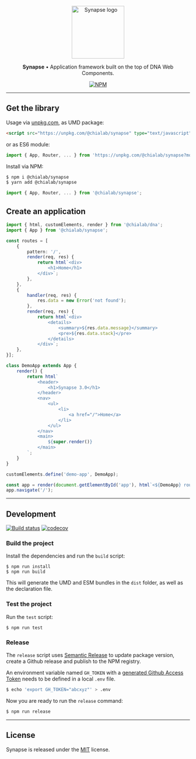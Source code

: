 <p align="center">
    <a href="https://www.chialab.io/p/synapse">
        <img alt="Synapse logo" width="144" height="144" src="https://raw.githack.com/chialab/synapse/3.0.0/logo.svg" />
    </a>
</p>

<p align="center">
    <strong>Synapse</strong> • Application framework built on the top of DNA Web Components.
</p>

<p align="center">
    <a href="https://www.npmjs.com/package/@chialab/synapse"><img alt="NPM" src="https://img.shields.io/npm/v/@chialab/synapse.svg"></a>
</p>

---

## Get the library

Usage via [unpkg.com](https://unpkg.com/), as UMD package:

```html
<script src="https://unpkg.com/@chialab/synapse" type="text/javascript"></script>
```

or as ES6 module:

```js
import { App, Router, ... } from 'https://unpkg.com/@chialab/synapse?module';
```

Install via NPM:

```sh
$ npm i @chialab/synapse
$ yarn add @chialab/synapse
```

```ts
import { App, Router, ... } from '@chialab/synapse';
```

## Create an application

```ts
import { html, customElements, render } from '@chialab/dna';
import { App } from '@chialab/synapse';

const routes = [
    {
        pattern: '/',
        render(req, res) {
            return html`<div>
                <h1>Home</h1>
            </div>`;
        },
    },
    {
        handler(req, res) {
            res.data = new Error('not found');
        },
        render(req, res) {
            return html`<div>
                <details>
                    <summary>${res.data.message}</summary>
                    <pre>${res.data.stack}</pre>
                </details>
            </div>`;
    },
}];

class DemoApp extends App {
    render() {
        return html`
            <header>
                <h1>Synapse 3.0</h1>
            </header>
            <nav>
                <ul>
                    <li>
                        <a href="/">Home</a>
                    </li>
                </ul>
            </nav>
            <main>
                ${super.render()}
            </main>
        `;
    }
}

customElements.define('demo-app', DemoApp);

const app = render(document.getElementById('app'), html`<${DemoApp} routes=${routes} />`);
app.navigate('/');
```

---

## Development

[![Build status](https://github.com/chialab/synapse/workflows/Main/badge.svg)](https://github.com/chialab/synapse/actions?query=workflow%3ABuild)
[![codecov](https://codecov.io/gh/chialab/synapse/branch/3.0.0/graph/badge.svg)](https://codecov.io/gh/chialab/synapse)

### Build the project

Install the dependencies and run the `build` script:
```
$ npm run install
$ npm run build
```

This will generate the UMD and ESM bundles in the `dist` folder, as well as the declaration file.

### Test the project

Run the `test` script:

```
$ npm run test
```

### Release

The `release` script uses [Semantic Release](https://github.com/semantic-release/semantic-release) to update package version, create a Github release and publish to the NPM registry.

An environment variable named `GH_TOKEN` with a [generated Github Access Token](https://github.com/settings/tokens/new?scopes=repo) needs to be defined in a local `.env` file.

```sh
$ echo 'export GH_TOKEN="abcxyz"' > .env
```

Now you are ready to run the `release` command:

```sh
$ npm run release
```

---

## License

Synapse is released under the [MIT](https://github.com/chialab/synapse/blob/master/LICENSE) license.
